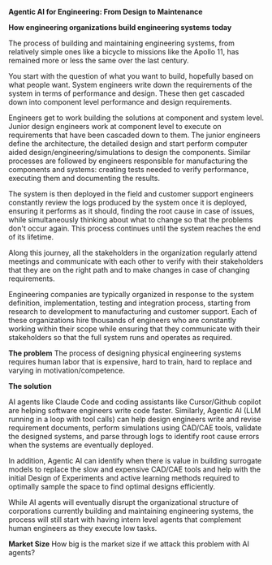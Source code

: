**Agentic AI for Engineering: From Design to Maintenance**

**How engineering organizations build engineering systems today**

The process of building and maintaining engineering systems, from relatively simple ones like a bicycle to missions like the Apollo 11, has remained more or less the same over the last century. 

You start with the question of what you want to build, hopefully based on what people want. System engineers write down the requirements of the system in terms of performance and design. These then get cascaded down into component level performance and design requirements. 

Engineers get to work building the solutions at component and system level. Junior design engineers work at component level to execute on requirements that have been cascaded down to them. The junior engineers define the architecture, the detailed design and start perform computer aided design/engineering/simulations to design the components. Similar processes are followed by engineers responsible for manufacturing the components and systems: creating tests needed to verify performance, executing them and documenting the results. 

The system is then deployed in the field and customer support engineers constantly review the logs produced by the system once it is deployed, ensuring it performs as it should, finding the root cause in case of issues, while simultaneously thinking about what to change so that the problems don't occur again. This process continues until the system reaches the end of its lifetime. 

Along this journey, all the stakeholders in the organization regularly attend meetings and communicate with each other to verify with their stakeholders that they are on the right path and to make changes in case of changing requirements. 

Engineering companies are typically organized in response to the system definition, implementation, testing and integration process, starting from research to development to manufacturing and customer support. Each of these organizations hire thousands of engineers who are constantly working within their scope while ensuring that they communicate with their stakeholders so that the full system runs and operates as required.

**The problem**
The process of designing physical engineering systems requires human labor that is expensive, hard to train, hard to replace and varying in motivation/competence. 


**The solution**

AI agents like Claude Code and coding assistants like Cursor/Github copilot are helping software engineers write code faster. Similarly, Agentic AI (LLM running in a loop with tool calls) can help design engineers write and revise requirement documents, perform simulations using CAD/CAE tools, validate the designed systems, and parse through logs to identify root cause errors when the systems are eventually deployed. 

In addition, Agentic AI can identify when there is value in building surrogate models to replace the slow and expensive CAD/CAE tools and help with the initial Design of Experiments and active learning methods required to optimally sample the space to find optimal designs efficiently. 

While AI agents will eventually disrupt the organizational structure of corporations currently building and maintaining engineering systems, the process will still start with having intern level agents that complement human engineers as they execute low tasks. 

**Market Size**
How big is the market size if we attack this problem with AI agents? 